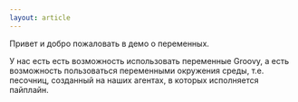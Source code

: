 ```yaml
---
layout: article
---
```

Привет и добро пожаловать в демо о переменных.

У нас есть есть возможность использовать переменные Groovy, а есть возможность пользоваться переменными окружения среды, т.е. песочниц, созданный на наших агентах, в которых исполняется пайплайн.
